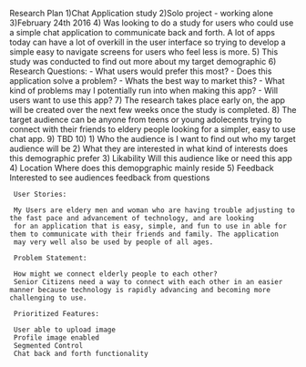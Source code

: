 Research Plan
  1)Chat Application study
  2)Solo project - working alone
  3)February 24th 2016
  4) Was looking to do a study for users who could use a simple chat application to communicate back and forth. A lot of apps 
    today can have a lot of overkill in the user interface so trying to develop a simple easy to navigate screens for users who feel
    less is more.
  5) This study was conducted to find out more about my target demographic
  6) Research Questions:
      - What users would prefer this most?
      - Does this application solve a problem?
      - Whats the best way to market this?
      - What kind of problems may I potentially run into when making this app?
      - Will users want to use this app?
  7) The research takes place early on, the app will be created over the next few weeks once the study is completed.
  8) The target audience can be anyone from teens or young adolecents trying to connect with their friends to eldery people
      looking for a simpler, easy to use chat app.
  9) TBD
  10)  1) Who the audience is
            I want to find out who my target audience will be
       2) What they are interested in
            what kind of interests does this demographic prefer
       3) Likability
            Will this audience like or need this app
       4) Location
            Where does this demopgraphic mainly reside
       5) Feedback
            Interested to see audiences feedback from questions
            
     User Stories:
     
     My Users are eldery men and woman who are having trouble adjusting to the fast pace and advancement of technology, and are looking
     for an application that is easy, simple, and fun to use in able for them to communicate with their friends and family. The application
     may very well also be used by people of all ages. 
     
     Problem Statement:
     
     How might we connect elderly people to each other?
     Senior Citizens need a way to connect with each other in an easier manner because technology is rapidly advancing and becoming more challenging to use.
     
     Prioritized Features:
     
     User able to upload image 
     Profile image enabled
     Segmented Control
     Chat back and forth functionality
